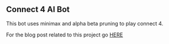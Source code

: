 ## Connect 4 AI Bot

This bot uses minimax and alpha beta pruning to play connect 4.

For the blog post related to this project go [HERE](http://alexroan.co.uk/olympaics/)
